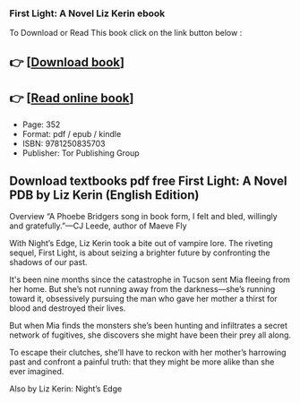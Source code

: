 ### First Light: A Novel Liz Kerin ebook

To Download or Read This book click on the link button below :

## 👉  [**[Download book](http://ebooksharez.info/download.php?group=book&from=github.com&id=707456&lnk=1066 "Download book")**]

## 👉  [**[Read online book](http://ebooksharez.info/download.php?group=book&from=github.com&id=707456&lnk=1066 "Read online book")**]


* Page: 352
* Format: pdf / epub / kindle
* ISBN: 9781250835703
* Publisher: Tor Publishing Group



## Download textbooks pdf free First Light: A Novel PDB by Liz Kerin (English Edition)


Overview
“A Phoebe Bridgers song in book form, I felt and bled, willingly and gratefully.”—CJ Leede, author of Maeve Fly
 
 With Night’s Edge, Liz Kerin took a bite out of vampire lore. The riveting sequel, First Light, is about seizing a brighter future by confronting the shadows of our past.
 
 It&#039;s been nine months since the catastrophe in Tucson sent Mia fleeing from her home. But she’s not running away from the darkness—she’s running toward it, obsessively pursuing the man who gave her mother a thirst for blood and destroyed their lives.
 
 But when Mia finds the monsters she’s been hunting and infiltrates a secret network of fugitives, she discovers she might have been their prey all along.
 
 To escape their clutches, she’ll have to reckon with her mother’s harrowing past and confront a painful truth: that they might be more alike than she ever imagined.
 
 Also by Liz Kerin:
 Night’s Edge



